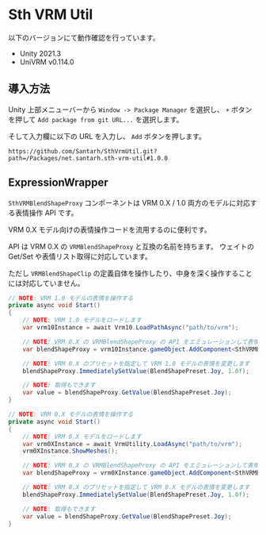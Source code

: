 # Sth VRM Util

以下のバージョンにて動作確認を行っています。

- Unity 2021.3
- UniVRM v0.114.0

## 導入方法

Unity 上部メニューバーから `Window -> Package Manager` を選択し、 `+` ボタンを押して `Add package from git URL...` を選択します。

そして入力欄に以下の URL を入力し、 `Add` ボタンを押します。

```
https://github.com/Santarh/SthVrmUtil.git?path=/Packages/net.santarh.sth-vrm-util#1.0.0
```

## ExpressionWrapper

`SthVRMBlendShapeProxy` コンポーネントは VRM 0.X / 1.0 両方のモデルに対応する表情操作 API です。

VRM 0.X モデル向けの表情操作コードを流用するのに便利です。

API は VRM 0.X の `VRMBlendShapeProxy` と互換の名前を持ちます。
ウェイトの Get/Set や表情リスト取得に対応しています。

ただし `VRMBlendShapeClip` の定義自体を操作したり、中身を深く操作することには対応していません。

```csharp
// NOTE: VRM 1.0 モデルの表情を操作する
private async void Start()
{
    // NOTE: VRM 1.0 モデルをロードします
    var vrm10Instance = await Vrm10.LoadPathAsync("path/to/vrm");

    // NOTE: VRM 0.X の VRMBlendShapeProxy の API をエミュレーションして表情操作可能なコンポーネントを追加します
    var blendShapeProxy = vrm10Instance.gameObject.AddComponent<SthVRMBlendShapeProxy>().Initialize();

    // NOTE: VRM 0.X のプリセットを指定して VRM 1.0 モデルの表情を変更します
    blendShapeProxy.ImmediatelySetValue(BlendShapePreset.Joy, 1.0f);

    // NOTE: 取得もできます
    var value = blendShapeProxy.GetValue(BlendShapePreset.Joy);
}
```

```csharp
// NOTE: VRM 0.X モデルの表情を操作する
private async void Start()
{
    // NOTE: VRM 0.X モデルをロードします
    var vrm0XInstance = await VrmUtility.LoadAsync("path/to/vrm");
    vrm0XInstance.ShowMeshes();

    // NOTE: VRM 0.X の VRMBlendShapeProxy の API をエミュレーションして表情操作可能なコンポーネントを追加します
    var blendShapeProxy = vrm0XInstance.gameObject.AddComponent<SthVRMBlendShapeProxy>().Initialize();

    // NOTE: VRM 0.X のプリセットを指定して VRM 0.X モデルの表情を変更します
    blendShapeProxy.ImmediatelySetValue(BlendShapePreset.Joy, 1.0f);

    // NOTE: 取得もできます
    var value = blendShapeProxy.GetValue(BlendShapePreset.Joy);
}
```